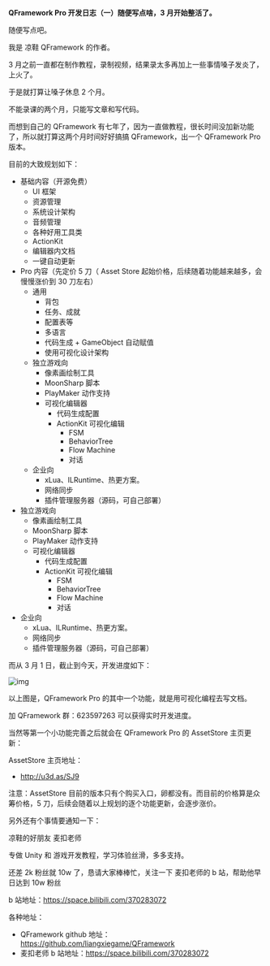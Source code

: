 **QFramework Pro 开发日志（一）随便写点啥，3 月开始整活了。**

随便写点吧。

我是 凉鞋 QFramework 的作者。

3 月之前一直都在制作教程，录制视频，结果录太多再加上一些事情嗓子发炎了，上火了。

于是就打算让嗓子休息 2 个月。

不能录课的两个月，只能写文章和写代码。

而想到自己的 QFramework 有七年了，因为一直做教程，很长时间没加新功能了，所以就打算这两个月时间好好搞搞 QFramework，出一个 QFramework Pro 版本。

目前的大致规划如下：

- 基础内容（开源免费）
    - UI 框架
    - 资源管理
    - 系统设计架构
    - 音频管理
    - 各种好用工具类
    - ActionKit
    - 编辑器内文档
    - 一键自动更新
- Pro 内容（先定价 5 刀（ Asset Store 起始价格，后续随着功能越来越多，会慢慢涨价到 30 刀左右）
    - 通用
        - 背包
        - 任务、成就
        - 配置表等
        - 多语言
        - 代码生成 + GameObject 自动赋值
        - 使用可视化设计架构
    - 独立游戏向
        - 像素画绘制工具
        - MoonSharp 脚本
        - PlayMaker 动作支持
        - 可视化编辑器
            - 代码生成配置
            - ActionKit 可视化编辑
                - FSM
                - BehaviorTree
                - Flow Machine
                - 对话
    - 企业向
        - xLua、ILRuntime、热更方案。
        - 网络同步
        - 插件管理服务器（源码，可自己部署）
- 独立游戏向
    - 像素画绘制工具
    - MoonSharp 脚本
    - PlayMaker 动作支持
    - 可视化编辑器
        - 代码生成配置
        - ActionKit 可视化编辑
            - FSM
            - BehaviorTree
            - Flow Machine
            - 对话
- 企业向
    - xLua、ILRuntime、热更方案。
    - 网络同步
    - 插件管理服务器（源码，可自己部署）

而从 3 月 1 日，截止到今天，开发进度如下：

![img](https://file.liangxiegame.com/185a499e-9e46-4d93-9299-2cd35f78186e.png)

以上图是，QFramework Pro 的其中一个功能，就是用可视化编程去写文档。

加 QFramework 群：623597263 可以获得实时开发进度。

当然等第一个小功能完善之后就会在 QFramework Pro 的 AssetStore 主页更新：

AssetStore 主页地址：

- http://u3d.as/SJ9

注意：AssetStore 目前的版本只有个购买入口，卵都没有。而目前的价格算是众筹价格，5 刀，后续会随着以上规划的逐个功能更新，会逐步涨价。

另外还有个事情要通知一下：

凉鞋的好朋友 麦扣老师

专做 Unity 和 游戏开发教程，学习体验丝滑，多多支持。

还差 2k 粉丝就 10w 了，恳请大家棒棒忙，关注一下 麦扣老师的 b 站，帮助他早日达到 10w 粉丝

b 站地址：https://space.bilibili.com/370283072

各种地址：

- QFramework github 地址：https://github.com/liangxiegame/QFramework
- 麦扣老师 b 站地址：https://space.bilibili.com/370283072